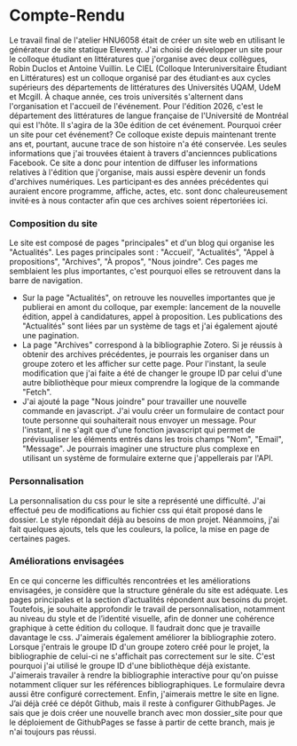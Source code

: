 # Compte-Rendu 

Le travail final de l'atelier HNU6058 était de créer un site web en utilisant le générateur de site statique Eleventy. J'ai choisi de développer un site pour le colloque étudiant en littératures que j'organise avec deux collègues, Robin Duclos et Antoine Vuillin. Le CIEL (Colloque Interuniversitaire Étudiant en Littératures) est un colloque organisé par des étudiant·es aux cycles supérieurs des départements de littératures des Universités UQAM, UdeM et Mcgill. À chaque année, ces trois universités s'alternent dans l'organisation et l'accueil de l'événement. Pour l'édition 2026, c'est le département des littératures de langue française de l'Université de Montréal qui est l'hôte. Il s'agira de la 30e édition de cet événement. Pourquoi créer un site pour cet événement? Ce colloque existe depuis maintenant trente ans et, pourtant, aucune trace de son histoire n'a été conservée. Les seules informations que j'ai trouvées étaient à travers d'anciennces publications Facebook. Ce site a donc pour intention de diffuser les informations relatives à l'édition que j'organise, mais aussi espère devenir un fonds d'archives numériques. Les participant·es des années précédentes qui auraient encore programme, affiche, actes, etc. sont donc chaleureusement invité·es à nous contacter afin que ces archives soient répertoriées ici. 

### Composition du site

Le site est composé de pages "principales" et d'un blog qui organise les "Actualités". Les pages principales sont : "Accueil', "Actualités", "Appel à propositions", "Archives", "À propos", "Nous joindre". Ces pages me semblaient les plus importantes, c'est pourquoi elles se retrouvent dans la barre de navigation. 
- Sur la page "Actualités", on retrouve les nouvelles importantes que je publierai en amont du colloque, par exemple: lancement de la nouvelle édition, appel à candidatures, appel à proposition. Les publications des "Actualités" sont liées par un système de tags et j'ai également ajouté une pagination.
- La page "Archives" correspond à la bibliographie Zotero. Si je réussis à obtenir des archives précédentes, je pourrais les organiser dans un groupe zotero et les afficher sur cette page. Pour l'instant, la seule modification que j'ai faite a été de changer le groupe ID par celui d'une autre bibliothèque pour mieux comprendre la logique de la commande "Fetch".
- J'ai ajouté la page "Nous joindre" pour travailler une nouvelle commande en javascript. J'ai voulu créer un formulaire de contact pour toute personne qui souhaiterait nous envoyer un message. Pour l'instant, il ne s'agit que d'une fonction javascript qui permet de prévisualiser les éléments entrés dans les trois champs "Nom", "Email", "Message". Je pourrais imaginer une structure plus complexe en utilisant un système de formulaire externe que j'appellerais par l'API.

### Personnalisation 
La personnalisation du css pour le site a représenté une difficulté. J'ai effectué peu de modifications au fichier css qui était proposé dans le dossier. Le style répondait déjà au besoins de mon projet. Néanmoins, j'ai fait quelques ajouts, tels que les couleurs, la police, la mise en page de certaines pages. 

### Améliorations envisagées 
En ce qui concerne les difficultés rencontrées et les améliorations envisagées, je considère que la structure générale du site est adéquate. Les pages principales et la section d’actualités répondent aux besoins du projet. Toutefois, je souhaite approfondir le travail de personnalisation, notamment au niveau du style et de l’identité visuelle, afin de donner une cohérence graphique à cette édition du colloque. Il faudrait donc que je travaille davantage le css. J'aimerais également améliorer la bibliographie zotero. Lorsque j'entrais le groupe ID d'un groupe zotero créé pour le projet, la bibliographie de celui-ci ne s'affichait pas correctement sur le site. C'est pourquoi j'ai utilisé le groupe ID d'une bibliothèque déjà existante. J'aimerais travailer à rendre la bibliographie interactive pour qu'on puisse notamment cliquer sur les références bibliographiques. Le formulaire devra aussi être configuré correctement. Enfin, j'aimerais mettre le site en ligne. J’ai déjà créé ce dépôt Github, mais il reste à configurer GithubPages. Je sais que je dois créer une nouvelle branch avec mon dossier_site pour que le déploiement de GithubPages se fasse à partir de cette branch, mais je n'ai toujours pas réussi. 






